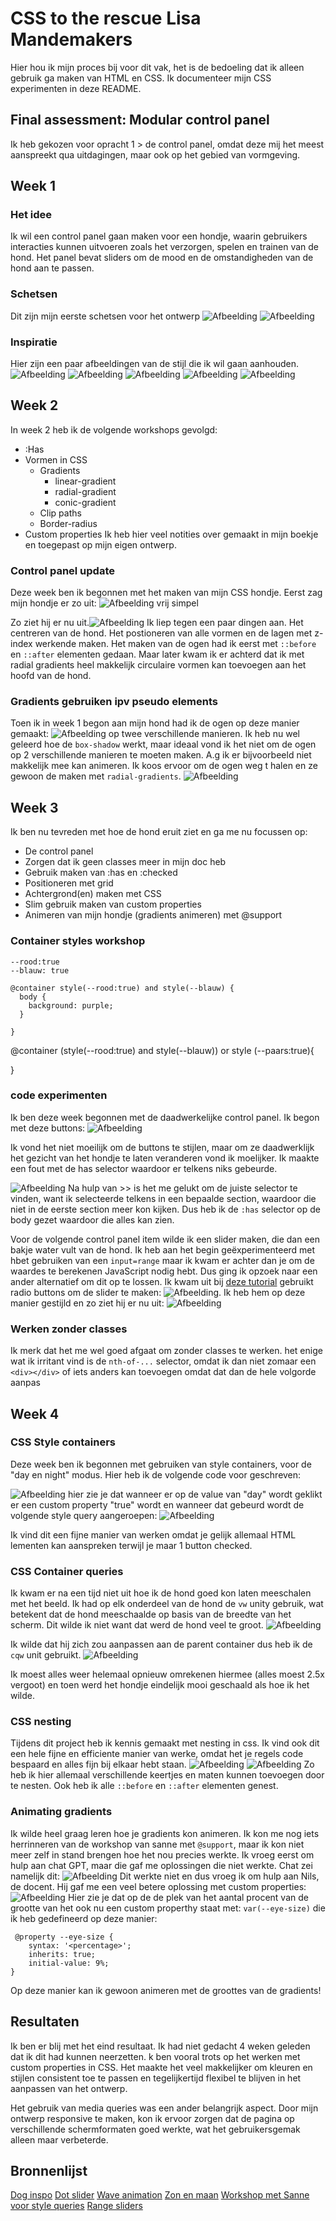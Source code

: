# CSS to the rescue Lisa Mandemakers
Hier hou ik mijn proces bij voor dit vak, het is de bedoeling dat ik alleen gebruik ga maken van HTML en CSS. Ik documenteer mijn CSS experimenten in deze README.


## Final assessment: Modular control panel
Ik heb gekozen voor opracht 1 > de control panel, omdat deze mij het meest aanspreekt qua uitdagingen, maar ook op het gebied van vormgeving. 


## Week 1
### Het idee
Ik wil een control panel gaan maken voor een hondje, waarin gebruikers interacties kunnen uitvoeren zoals het verzorgen, spelen en trainen van de hond. Het panel bevat sliders om de mood en de omstandigheden van de hond aan te passen.

### Schetsen 
Dit zijn mijn eerste schetsen voor het ontwerp
![Afbeelding](readmeimg/schets1.JPG)
![Afbeelding](readmeimg/schets2.JPG)

### Inspiratie 
Hier zijn een paar afbeeldingen van de stijl die ik wil gaan aanhouden.
![Afbeelding](readmeimg/inspo1.png)
![Afbeelding](readmeimg/inspo2.png)
![Afbeelding](readmeimg/inspo3.png)
![Afbeelding](readmeimg/inspo4.png)
![Afbeelding](readmeimg/inspo5.png)

## Week 2
In week 2 heb ik de volgende workshops gevolgd: 
* :Has
* Vormen in CSS
  * Gradients
      * linear-gradient
      * radial-gradient
      * conic-gradient
  * Clip paths
  * Border-radius
* Custom properties
Ik heb hier veel notities over gemaakt in mijn boekje en toegepast op mijn eigen ontwerp.

 ### Control panel update
 Deze week ben ik begonnen met het maken van mijn CSS hondje. 
 Eerst zag mijn hondje er zo uit: ![Afbeelding](readmeimg/hondjebegin.png) vrij simpel


Zo ziet hij er nu uit.![Afbeelding](readmeimg/dogweek2.png) 
Ik liep tegen een paar dingen aan. Het centreren van de hond. Het postioneren van alle vormen en de lagen met z-index werkende maken. Het maken van de ogen had ik eerst  met `::before` en `::after` elementen gedaan. Maar later kwam ik er achterd dat ik met radial gradients heel makkelijk circulaire vormen kan toevoegen aan het hoofd van de hond. 

### Gradients gebruiken ipv pseudo elements 
Toen ik in week 1 begon aan mijn hond had ik de ogen op deze manier gemaakt: ![Afbeelding](readmeimg/eyes1.0-code.png) op twee verschillende manieren. Ik heb nu wel geleerd hoe de `box-shadow` werkt, maar ideaal vond ik het niet om de ogen op 2 verschillende manieren te moeten maken. A.g ik er bijvoorbeeld niet makkelijk mee kan animeren. Ik koos ervoor om de ogen weg t halen en ze gewoon de maken met `radial-gradients`.  ![Afbeelding](readmeimg/eyes2.0.png)


## Week 3
Ik ben nu tevreden met hoe de hond eruit ziet en ga me nu focussen op:
* De control panel 
* Zorgen dat ik geen classes meer in mijn doc heb
* Gebruik maken van :has en :checked 
* Positioneren met grid
* Achtergrond(en) maken met CSS 
* Slim gebruik maken van custom properties
* Animeren van mijn hondje (gradients animeren) met @support


 
### Container styles workshop

```
--rood:true 
--blauw: true
```

```
@container style(--rood:true) and style(--blauw) {
  body {
    background: purple;
  }

}
```

@container (style(--rood:true) and style(--blauw)) or style (--paars:true){


}

### code experimenten
Ik ben deze week begonnen met de daadwerkelijke control panel. Ik begon met deze buttons: ![Afbeelding](readmeimg/emoji-btns.png)

Ik vond het niet moeilijk om de buttons te stijlen, maar om ze daadwerklijk het gezicht van het hondje te laten veranderen vond ik moelijker. Ik maakte een fout met de has selector waardoor er telkens niks gebeurde.

![Afbeelding](readmeimg/code-has.png) Na hulp van >> is het me gelukt om de juiste selector te vinden, want ik selecteerde telkens in een bepaalde section, waardoor die niet in de eerste section meer kon kijken. Dus heb ik de `:has` selector op de body gezet waardoor die alles kan zien.


Voor de volgende control panel item wilde ik een slider maken, die dan een bakje water vult van de hond. Ik heb aan het begin geëxperimenteerd met hbet gebruiken van een `input=range` maar ik kwam er achter dan je om de waardes te berekenen JavaScript nodig hebt. Dus ging ik opzoek naar een ander alternatief om dit op te lossen. Ik kwam uit bij [deze tutorial](https://www.thenoorhub.in/2022/01/pure-css-range-slider-pure-css-dot.html) gebruikt radio buttons om de slider te maken: ![Afbeelding](readmeimg/dotslider.png). Ik heb hem op deze manier gestijld en zo ziet hij er nu uit: 
![Afbeelding](readmeimg/waterslide.png)

### Werken zonder classes 
Ik merk dat het me wel goed afgaat om zonder classes te werken. het enige wat ik irritant vind is de `nth-of-...` selector, omdat ik dan niet zomaar een `<div></div>` of iets anders kan toevoegen omdat dat dan de hele volgorde aanpas

## Week 4

### CSS Style containers
Deze week ben ik begonnen met gebruiken van style containers, voor de "day en night" modus. Hier heb ik de volgende code voor geschreven:

![Afbeelding](readmeimg/style-query1.0.png) hier zie je dat wanneer er op de value van "day" wordt geklikt er een custom property "true" wordt en wanneer dat gebeurd wordt de volgende style query aangeroepen:  ![Afbeelding](readmeimg/style-query2.0.png)

Ik vind dit een fijne manier van werken omdat je gelijk allemaal HTML lementen kan aanspreken terwijl je maar 1 button checked. 

### CSS Container queries
Ik kwam er na een tijd niet uit hoe ik de hond goed kon laten meeschalen met het beeld. Ik had op elk onderdeel van de hond de `vw` unity gebruik, wat betekent dat de hond meeschaalde op basis van de breedte van het scherm. Dit wilde ik niet want dat werd de hond veel te groot. ![Afbeelding](readmeimg/vw-code.png)

Ik wilde dat hij zich zou aanpassen aan de parent container dus heb ik de `cqw` unit gebruikt. ![Afbeelding](readmeimg/cqw-code.png)

Ik moest alles weer helemaal opnieuw omrekenen hiermee (alles moest 2.5x vergoot) en toen werd het hondje eindelijk mooi geschaald als hoe ik het wilde.

### CSS nesting
Tijdens dit project heb ik kennis gemaakt met nesting in css. Ik vind ook dit een hele fijne en efficiente manier van werke, omdat het je regels code bespaard en alles fijn bij elkaar hebt staan.
![Afbeelding](readmeimg/cqw-code.png)
![Afbeelding](readmeimg/flowers.png)
Zo heb ik hier allemaal verschillende keertjes en maten kunnen toevoegen door te nesten. Ook heb ik alle `::before` en `::after` elementen genest.

### Animating gradients
Ik wilde heel graag leren hoe je gradients kon animeren. Ik kon me nog iets herrinneren van de workshop van sanne met `@support`, maar ik kon niet meer zelf in stand brengen hoe het nou precies werkte. Ik vroeg eerst om hulp aan chat GPT, maar die gaf me oplossingen die niet werkte. Chat zei namelijk dit:
![Afbeelding](readmeimg/eye-animation-code.png) 
Dit werkte niet en dus vroeg ik om hulp aan Nils, de docent. Hij gaf me een veel betere oplossing met custom properties: 
![Afbeelding](readmeimg/eyes2.0.png) 
Hier zie je dat op de de plek van het aantal procent van de grootte van het ook nu een custom properthy staat met: `var(--eye-size)` die ik heb gedefineerd op deze manier: 

```
 @property --eye-size {
    syntax: '<percentage>';
    inherits: true;
    initial-value: 9%;
} 
```
Op deze manier kan ik gewoon animeren met de groottes van de gradients!

## Resultaten
Ik ben er blij met het eind resultaat. Ik had niet gedacht 4 weken geleden dat ik dit had kunnen neerzetten. k ben vooral trots op het werken met custom properties in CSS. Het maakte het veel makkelijker om kleuren en stijlen consistent toe te passen en tegelijkertijd flexibel te blijven in het aanpassen van het ontwerp.

Het gebruik van media queries was een ander belangrijk aspect. Door mijn ontwerp responsive te maken, kon ik ervoor zorgen dat de pagina op verschillende schermformaten goed werkte, wat het gebruikersgemak alleen maar verbeterde.


## Bronnenlijst
[Dog inspo](https://www.youtube.com/watch?v=XN3KWtbVYug&t=1557s)
[Dot slider](https://www.thenoorhub.in/2022/01/pure-css-range-slider-pure-css-dot.html)
[Wave animation](https://codepen.io/rstacruz/pen/oxJqNv)
[Zon en maan](https://codepen.io/gvissing/pen/XWVpjJd)
[Workshop met Sanne voor style queries](https://codepen.io/shooft/pen/OJGNKJz*/)
[Range sliders]( https://www.smashingmagazine.com/2021/12/create-custom-range-input-consistent-browsers/ )












